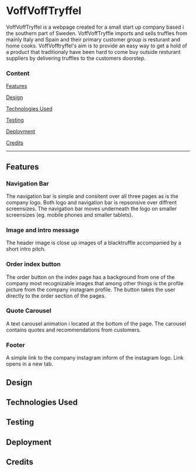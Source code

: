 # VoffVoffTryffel
VoffVoffTryffel is a webpage created for a small start up company based i the southern part of Sweden. VoffVoffTryffle imports and sells truffles from mainly Italy and Spain and their primary customer group is resturant and home cooks. VoffVofftryffel's aim is to provide an easy way to get a hold of a product that traditionaly have been hard to come buy outside resturant suppliers by delivering truffles to the customers doorstep.


### Content
[Features](#section-1)

[Design](#section-2)

[Technologies Used](#section-3)

[Testing](#section-4)

[Deployment](#section-5)

[Credits](#section-6)


------

## <a name="section-1"></a> Features

### Navigation Bar
The navigation bar is simple and consitent over all three pages as is the company logo. Both logo and navigation bar is repsonsive over diffrent screensizes. 
The navigation bar moves underneath the logo on smaller screensizes (eg. mobile phones and smaller tablets).

### Image and intro message
The header image is  close up images of a blacktruffle accompanied by a short intro pitch.

### Order index button
The order button on the index page has a background from one of the company most recognizable images that among other things is the profile picture from the company instagram profile. The button takes the user directly to the order section of the pages. 

### Quote Carousel
A text carousel animation i located at the bottom of the page. The carousel contains quotes and recommendations from customers.

### Footer
A simple link to the company instagram inform of the instagram logo. Link opens in a new tab.

## <a name="section-2"></a> Design

## <a name="section-3"></a> Technologies Used

## <a name="section-4"></a> Testing

## <a name="section-5"></a> Deployment

## <a name="section-6"></a> Credits
